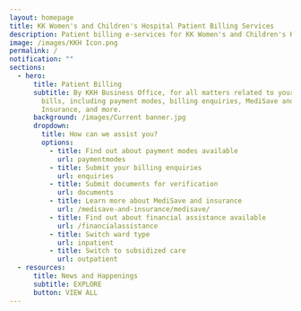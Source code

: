 ```yaml
---
layout: homepage
title: KK Women's and Children's Hospital Patient Billing Services
description: Patient billing e-services for KK Women's and Children's Hospital, Singapore
image: /images/KKH Icon.png
permalink: /
notification: ""
sections:
  - hero:
      title: Patient Billing
      subtitle: By KKH Business Office, for all matters related to your hospital
        bills, including payment modes, billing enquiries, MediSave and
        Insurance, and more.
      background: /images/Current banner.jpg
      dropdown:
        title: How can we assist you?
        options:
          - title: Find out about payment modes available
            url: paymentmodes
          - title: Submit your billing enquiries
            url: enquiries
          - title: Submit documents for verification
            url: documents
          - title: Learn more about MediSave and insurance
            url: /medisave-and-insurance/medisave/
          - title: Find out about financial assistance available
            url: /financialassistance
          - title: Switch ward type
            url: inpatient
          - title: Switch to subsidized care
            url: outpatient
  - resources:
      title: News and Happenings
      subtitle: EXPLORE
      button: VIEW ALL
---
```

